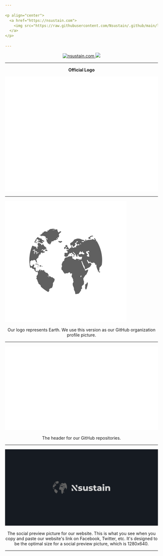 ```yaml
---

<p align="center">
  <a href="https://nsustain.com">
    <img src="https://raw.githubusercontent.com/Nsustain/.github/main/logo/logo_github.png" width="350">
  </a>
</p>

---
```


<p align="center">
  <a href="https://github.com/Nsustain/nsustain.com">
    <img alt="nsustain.com" src="https://img.shields.io/badge/GitHub-nsustain.com-brightgreen">
  </a>
  <a href="https://github.com/Nsustain/nsustain.com/blob/main/LICENSE">
    <img src="https://badgen.net/github/license/Nsustain/.github">
  </a>
</p>

---

<p align="center">
  <b>Official Logo</b>
</p>

![logo](./logo/logo.svg)

---

![logo_bare](./logo/logo_bare.svg)

<p align="center">
  Our logo represents Earth.
  We use this version as our GitHub organization
  profile picture.
</p>
  
---

![logo_github](./logo/logo_github.svg)

<p align="center">
  The header for our GitHub repositories.
</p>
  
---

![logo_1280x640](./logo/logo_1280x640.svg)

<p align="center">
  The social preview picture for our website.
  This is what you see when you copy and paste
  our website's link on Facebook, Twitter, etc.
  It's designed to be the optimal
  size for a social preview picture,
  which is 1280x640.
</p>

---

<br>
<br>
<br>
